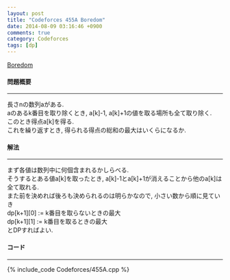 ```yaml
---
layout: post
title: "Codeforces 455A Boredom"
date: 2014-08-09 03:16:46 +0900
comments: true
category: Codeforces
tags: [dp]
---
```


[Boredom](http://codeforces.com/problemset/problem/455/A)

#### 問題概要

****

長さnの数列aがある.  
aのあるk番目を取り除くとき, a\[k\]-1, a\[k\]+1の値を取る場所も全て取り除く.  
このとき得点a\[k\]を得る.  
これを繰り返すとき, 得られる得点の総和の最大はいくらになるか.

#### 解法

****

まず各値は数列中に何個含まれるかしらべる.  
そうするとある値a[k]を取ったとき, a[k]-1とa[k]+1が消えることから他のa[k]は全て取れる.  
また前を決めれば後ろも決められるのは明らかなので, 小さい数から順に見ていき  
dp\[k+1\]\[0\] := k番目を取らないときの最大  
dp\[k+1\]\[1\] := k番目を取るときの最大  
とDPすればよい.

#### コード

****

{% include_code Codeforces/455A.cpp %}
